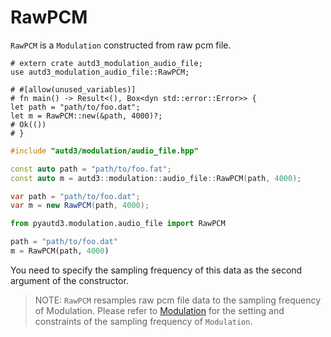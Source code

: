 # RawPCM

`RawPCM` is a `Modulation` constructed from raw pcm file.

```rust,should_panic,edition2021
# extern crate autd3_modulation_audio_file;
use autd3_modulation_audio_file::RawPCM;

# #[allow(unused_variables)]
# fn main() -> Result<(), Box<dyn std::error::Error>> {
let path = "path/to/foo.dat";
let m = RawPCM::new(&path, 4000)?;
# Ok(())
# }
```

```cpp
#include "autd3/modulation/audio_file.hpp"

const auto path = "path/to/foo.fat";
const auto m = autd3::modulation::audio_file::RawPCM(path, 4000);
```

```cs
var path = "path/to/foo.dat";
var m = new RawPCM(path, 4000);
```

```python
from pyautd3.modulation.audio_file import RawPCM

path = "path/to/foo.dat"
m = RawPCM(path, 4000)
```

You need to specify the sampling frequency of this data as the second argument of the constructor.

> NOTE: `RawPCM` resamples raw pcm file data to the sampling frequency of Modulation.
> Please refer to [Modulation](../modulation.md) for the setting and constraints of the sampling frequency of `Modulation`.
